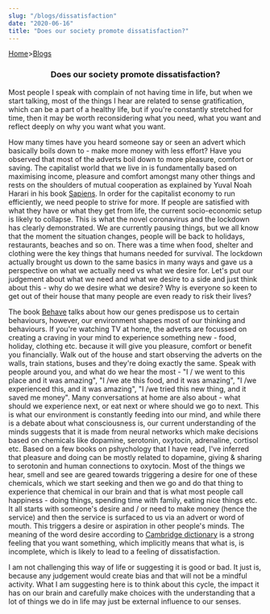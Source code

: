 ```yaml
---
slug: "/blogs/dissatisfaction"
date: "2020-06-16"
title: "Does our society promote dissatisfaction?"
---
```


[Home](/)>[Blogs](/blogs)

### <p align="center">Does our society promote dissatisfaction?</p>

Most people I speak with complain of not having time in life, but when we start talking, most of the things I hear are related to sense gratification, which can be a part of a healthy life, but if you're constantly stretched for time, then it may be worth reconsidering what you need, what you want and reflect deeply on why you want what you want.

How many times have you heard someone say or seen an advert which basically boils down to - make more money with less effort? Have you observed that most of the adverts boil down to more pleasure, comfort or saving. The capitalist world that we live in is fundamentally based on maximising income, pleasure and comfort amongst many other things and rests on the shoulders of mutual cooperation as explained by Yuval Noah Harari in his book [Sapiens](https://www.goodreads.com/book/show/23692271-sapiens). In order for the capitalist economy to run efficiently, we need people to strive for more. If people are satisfied with what they have or what they get from life, the current socio-economic setup is likely to collapse. This is what the novel coronavirus and the lockdown has clearly demonstrated. We are currently pausing things, but we all know that the moment the situation changes, people will be back to holidays, restaurants, beaches and so on. There was a time when food, shelter and clothing were the key things that humans needed for survival. The lockdown actually brought us down to the same basics in many ways and gave us a perspective on what we actually need vs what we desire for. Let's put our judgement about what we need and what we desire to a side and just think about this - why do we desire what we desire? Why is everyone so keen to get out of their house that many people are even ready to risk their lives? 

The book [Behave](https://www.goodreads.com/book/show/31170723-behave) talks about how our genes predispose us to certain behaviours, however, our environment shapes most of our thinking and behaviours. If you're watching TV at home, the adverts are focussed on creating a craving in your mind to experience something new - food, holiday, clothing etc. because it will give you pleasure, comfort or benefit you financially. Walk out of the house and start observing the adverts on the walls, train stations, buses and they're doing exactly the same. Speak with people around you, and what do we hear the most - "I / we went to this place and it was amazing", "I /we ate this food, and it was amazing", "I /we experienced this, and it was amazing", "I /we tried this new thing, and it saved me money". Many conversations at home are also about - what should we experience next, or eat next or where should we go to next. This is what our environment is constantly feeding into our mind, and while there is a debate about what consciousness is, our current understanding of the minds suggests that it is made from neural networks which make decisions based on chemicals like dopamine, serotonin, oxytocin, adrenaline, cortisol etc. Based on a few books on pshychology that I have read, I've inferred that pleasure and doing can be mostly related to dopamine, giving & sharing to serotonin and human connections to oxytocin. Most of the things we hear, smell and see are geared towards triggering a desire for one of these chemicals, which we start seeking and then we go and do that thing to experience that chemical in our brain and that is what most people call happiness - doing things, spending time with family, eating nice things etc. It all starts with someone's desire and / or need to make money (hence the service) and then the service is surfaced to us via an advert or word of mouth. This triggers a desire or aspiration in other people's minds. The meaning of the word desire according to [Cambridge dictionary](https://dictionary.cambridge.org/dictionary/english/desire) is a strong feeling that you want something, which implicitly means that what is, is incomplete, which is likely to lead to a feeling of dissatisfaction. 

I am not challenging this way of life or suggesting it is good or bad. It just is, because any judgement would create bias and that will not be a mindful activity. What I am suggesting here is to think about this cycle, the impact it has on our brain and carefully make choices with the understanding that a lot of things we do in life may just be external influence to our senses. 

